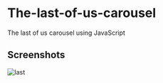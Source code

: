 # The-last-of-us-carousel

The last of us carousel using JavaScript


## Screenshots

![last](https://github.com/peter-kimanzi/The-last-of-us-carousel/assets/71552773/abd670b9-c4f5-4379-87a0-1373e8ddb5f4)
